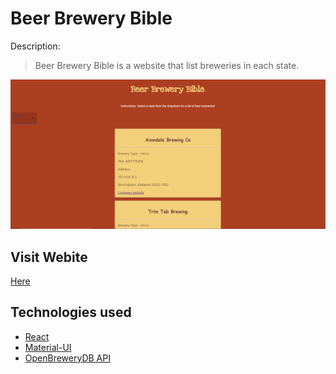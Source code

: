 # Beer Brewery Bible

Description:

> Beer Brewery Bible is a website that list breweries in each state.

![Beer Brewery Bible !](public\brewerySite.png 'Beer Brewery Bible Website')

## Visit Webite

[Here](https://github.com/Tobias2023/beer-brewery-bible)

## Technologies used

- [React](https://reactjs.org/docs/getting-started.html)
- [Material-UI](https://material-ui.com/)
- [OpenBreweryDB API](https://www.openbrewerydb.org/)
